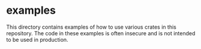 # examples

This directory contains examples of how to use various crates in this repository. The code in these examples is often insecure and is not intended to be used in production.